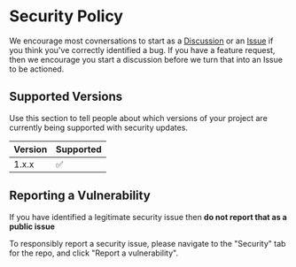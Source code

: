 # Security Policy

We encourage most covnersations to start as a [Discussion](./discussions) or an [Issue](./issues) if you think you've correctly identified a bug. If you have a feature request, then we encourage you start a discussion before we turn that into an Issue to be actioned.

## Supported Versions

Use this section to tell people about which versions of your project are
currently being supported with security updates.

| Version | Supported          |
| ------- | ------------------ |
| 1.x.x   | :white_check_mark: |

## Reporting a Vulnerability

If you have identified a legitimate security issue then **do not report that as a public issue**

To responsibly report a security issue, please navigate to the "Security" tab for the repo, and click "Report a vulnerability".
